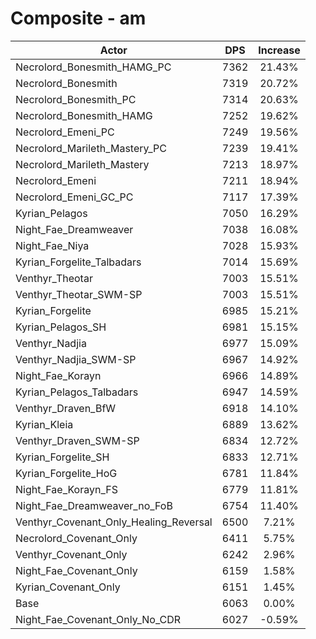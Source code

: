 # Composite - am
| Actor | DPS | Increase |
|---|:---:|:---:|
|Necrolord_Bonesmith_HAMG_PC|7362|21.43%|
|Necrolord_Bonesmith|7319|20.72%|
|Necrolord_Bonesmith_PC|7314|20.63%|
|Necrolord_Bonesmith_HAMG|7252|19.62%|
|Necrolord_Emeni_PC|7249|19.56%|
|Necrolord_Marileth_Mastery_PC|7239|19.41%|
|Necrolord_Marileth_Mastery|7213|18.97%|
|Necrolord_Emeni|7211|18.94%|
|Necrolord_Emeni_GC_PC|7117|17.39%|
|Kyrian_Pelagos|7050|16.29%|
|Night_Fae_Dreamweaver|7038|16.08%|
|Night_Fae_Niya|7028|15.93%|
|Kyrian_Forgelite_Talbadars|7014|15.69%|
|Venthyr_Theotar|7003|15.51%|
|Venthyr_Theotar_SWM-SP|7003|15.51%|
|Kyrian_Forgelite|6985|15.21%|
|Kyrian_Pelagos_SH|6981|15.15%|
|Venthyr_Nadjia|6977|15.09%|
|Venthyr_Nadjia_SWM-SP|6967|14.92%|
|Night_Fae_Korayn|6966|14.89%|
|Kyrian_Pelagos_Talbadars|6947|14.59%|
|Venthyr_Draven_BfW|6918|14.10%|
|Kyrian_Kleia|6889|13.62%|
|Venthyr_Draven_SWM-SP|6834|12.72%|
|Kyrian_Forgelite_SH|6833|12.71%|
|Kyrian_Forgelite_HoG|6781|11.84%|
|Night_Fae_Korayn_FS|6779|11.81%|
|Night_Fae_Dreamweaver_no_FoB|6754|11.40%|
|Venthyr_Covenant_Only_Healing_Reversal|6500|7.21%|
|Necrolord_Covenant_Only|6411|5.75%|
|Venthyr_Covenant_Only|6242|2.96%|
|Night_Fae_Covenant_Only|6159|1.58%|
|Kyrian_Covenant_Only|6151|1.45%|
|Base|6063|0.00%|
|Night_Fae_Covenant_Only_No_CDR|6027|-0.59%|
